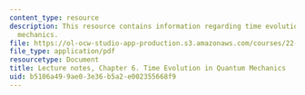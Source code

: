 ```yaml
---
content_type: resource
description: This resource contains information regarding time evolution in quantum
  mechanics.
file: https://ol-ocw-studio-app-production.s3.amazonaws.com/courses/22-02-introduction-to-applied-nuclear-physics-spring-2012/b5106a499ae03e36b5a2e002355668f9_MIT22_02S12_lec_ch6.pdf
file_type: application/pdf
resourcetype: Document
title: Lecture notes, Chapter 6. Time Evolution in Quantum Mechanics
uid: b5106a49-9ae0-3e36-b5a2-e002355668f9
---
```

